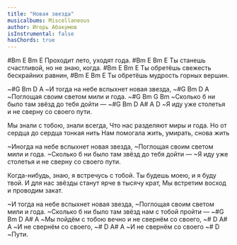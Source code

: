 ```yaml
---
title: "Новая звезда"
musicalbums: Miscellaneous
author: Игорь Абакумов
isInstrumental: false
hasChords: true
---
```


#Bm        E      Bm      E
Проходит лето, уходят года.
#Bm               E             Bm      E
Ты станешь счастливой, но не знаю, когда.
#Bm            E           Bm        E
Ты обретёшь свежесть бескрайних равнин,
#Bm           E        Bm        E
Ты обретёшь мудрость горных вершин.

~#G           Bm            D         A
~И тогда на небе вспыхнет новая звезда,
~#G          Bm          D        A
~Поглощая своим светом мили и года.
~#G               Bm           G          Bm
~Сколько б ни было там звёзд до тебя дойти —
~#G       Bm            D             A# A    D
~Я иду уже столетья и не сверну со своего пути.

Мы знали с тобою, знали всегда,
Что нас разделяют миры и года.
Но от сердца до сердца тонкая нить
Нам помогала жить, умирать, снова жить

~Иногда на небе вспыхнет новая звезда,
~Поглощая своим светом мили и года.
~Сколько б ни было там звёзд до тебя дойти —
~Я иду уже столетья и не сверну со своего пути.

Когда-нибудь, знаю, я встречусь с тобой.
Ты будешь моею, и я буду твой.
И для нас звёзды станут ярче в тысячу крат,
Мы встретим восход и проводим закат.

~И тогда на небе вспыхнет новая звезда,
~Поглощая своим светом мили и года.
~Сколько б ни было там звёзд нам с тобой пройти —
~#G              Bm          D              A# A
~Мы пойдём с тобою вечно и не свернём со своего,
~#   D              A# A
~И не свернём со своего,
~#   D              A# A
~И не свернём со своего
~#   D
~Пути.

